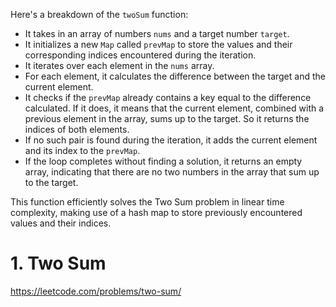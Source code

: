 Here's a breakdown of the `twoSum` function:

- It takes in an array of numbers `nums` and a target number `target`.
- It initializes a new `Map` called `prevMap` to store the values and their corresponding indices encountered during the iteration.
- It iterates over each element in the `nums` array.
- For each element, it calculates the difference between the target and the current element.
- It checks if the `prevMap` already contains a key equal to the difference calculated. If it does, it means that the current element, combined with a previous element in the array, sums up to the target. So it returns the indices of both elements.
- If no such pair is found during the iteration, it adds the current element and its index to the `prevMap`.
- If the loop completes without finding a solution, it returns an empty array, indicating that there are no two numbers in the array that sum up to the target.

This function efficiently solves the Two Sum problem in linear time complexity, making use of a hash map to store previously encountered values and their indices.


# 1. Two Sum
https://leetcode.com/problems/two-sum/